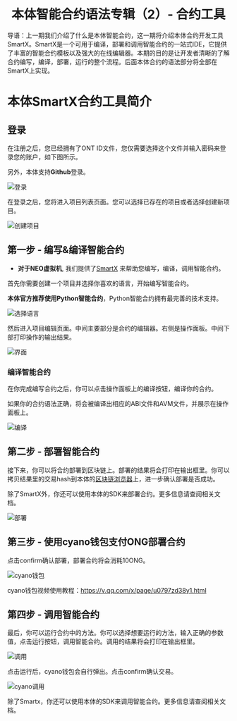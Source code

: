 <h1 align="center">本体智能合约语法专辑（2）- 合约工具</h1>

导语：上一期我们介绍了什么是本体智能合约，这一期将介绍本体合约开发工具SmartX。SmartX是一个可用于编译，部署和调用智能合约的一站式IDE，它提供了丰富的智能合约模板以及强大的在线编辑器。本期的目的是让开发者清晰的了解合约编写，编译，部署，运行的整个流程。后面本体合约的语法部分将全部在SmartX上实现。


# 本体SmartX合约工具简介

## 登录

在注册之后，您已经拥有了ONT ID文件，您仅需要选择这个文件并输入密码来登录您的账户，如下图所示。

另外，本体支持**Github**登录。

![登录](https://upload-images.jianshu.io/upload_images/150344-b5d919ea08eb0a3c.png?imageMogr2/auto-orient/strip%7CimageView2/2/w/1240)

在登录之后，您将进入项目列表页面。您可以选择已存在的项目或者选择创建新项目。

![创建项目](https://upload-images.jianshu.io/upload_images/150344-17ec830db0f4d948.png?imageMogr2/auto-orient/strip%7CimageView2/2/w/1240)

## 第一步 - 编写&编译智能合约 

* **对于NEO虚拟机**, 我们提供了[SmartX](http://smartx.ont.io) 来帮助您编写，编译，调用智能合约。

首先你需要创建一个项目并选择你喜欢的语言，开始编写智能合约。

**本体官方推荐使用Python智能合约**，Python智能合约拥有最完善的技术支持。

![选择语言](https://upload-images.jianshu.io/upload_images/150344-de1bad190b1c6c66.png?imageMogr2/auto-orient/strip%7CimageView2/2/w/1240)

然后进入项目编辑页面。中间主要部分是合约的编辑器。右侧是操作面板。中间下部打印操作的输出结果。

![界面](https://upload-images.jianshu.io/upload_images/150344-f56c1d34b8a9d788.png?imageMogr2/auto-orient/strip%7CimageView2/2/w/1240)

### 编译智能合约

在你完成编写合约之后，你可以点击操作面板上的编译按钮，编译你的合约。

如果你的合约语法正确，将会被编译出相应的ABI文件和AVM文件，并展示在操作面板上。

![编译](https://upload-images.jianshu.io/upload_images/150344-e06de888f0502837.png?imageMogr2/auto-orient/strip%7CimageView2/2/w/1240)

## 第二步 - 部署智能合约

接下来，你可以将合约部署到区块链上。部署的结果将会打印在输出框里。你可以拷贝结果里的交易hash到本体的[区块链浏览器](https://explorer.ont.io/)上，进一步确认部署是否成功。

除了SmartX外，你还可以使用本体的SDK来部署合约。更多信息请查阅相关文档。

![部署](https://upload-images.jianshu.io/upload_images/150344-2e64bff84991b3c3.png?imageMogr2/auto-orient/strip%7CimageView2/2/w/1240)

## 第三步 - 使用cyano钱包支付ONG部署合约

点击confirm确认部署，部署合约将会消耗10ONG。

![cyano钱包](https://upload-images.jianshu.io/upload_images/150344-100a1a5b76cf02d6.png?imageMogr2/auto-orient/strip%7CimageView2/2/w/1240)

cyano钱包视频使用教程：https://v.qq.com/x/page/u0797zd38y1.html


## 第四步 - 调用智能合约

最后，你可以运行合约中的方法。你可以选择想要运行的方法，输入正确的参数值，点击运行按钮，调用智能合约。调用的结果将会打印在输出框里。

![调用](https://upload-images.jianshu.io/upload_images/150344-6b67b1ce0471824a.png?imageMogr2/auto-orient/strip%7CimageView2/2/w/1240)

点击运行后，cyano钱包会自行弹出。点击confirm确认交易。

![cyano调用](https://upload-images.jianshu.io/upload_images/150344-23f686b1e7b54650.png?imageMogr2/auto-orient/strip%7CimageView2/2/w/1240)

除了Smartx，你还可以使用本体的SDK来调用智能合约。更多信息请查阅相关文档。

